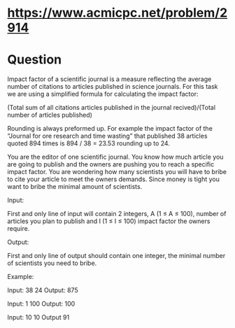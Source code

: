 # https://www.acmicpc.net/problem/2914

# Question

Impact factor of a scientific journal is a measure reflecting the average number of citations to articles published in science journals. For this task we are using a simplified formula for calculating the impact factor:

(Total sum of all citations articles published in the journal recived)/(Total number of articles published)

Rounding is always preformed up. For example the impact factor of the “Journal for ore research and time wasting” that published 38 articles quoted 894 times is 894 / 38 = 23.53 rounding up to 24.

You are the editor of one scientific journal. You know how much article you are going to publish and the owners are pushing you to reach a specific impact factor. You are wondering how many scientists you will have to bribe to cite your article to meet the owners demands. Since money is tight you want to bribe the minimal amount of scientists.

Input:

First and only line of input will contain 2 integers, A (1 ≤ A ≤ 100), number of articles you plan to publish and I (1 ≤ I ≤ 100) impact factor the owners require.

Output:

First and only line of output should contain one integer, the minimal number of scientists you need to bribe.

Example:

Input: 38 24
Output: 875

Input: 1 100
Output: 100

Input: 10 10
Output 91
